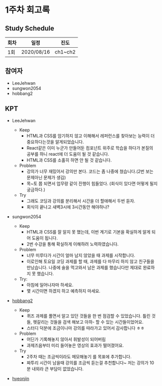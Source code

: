 # 1주차 회고록


## Study Schedule

회차 | 일정 | 진도
------|------|-----
1회|2020/08/16|ch1~ch2

## 참여자

* LeeJehwan
* sungwon2054
* hobbang2

## KPT

* LeeJehwan
  * Keep
    - HTML과 CSS를 암기하지 않고 이해해서 레퍼런스를 찾아보는 능력이 더 중요하다는것을 알게되었습니다. 
    - React같은 이미 누군가 만들어둔 컴포넌트 위주로 학습을 하다가 본질의 공부를 하니 react에 더 도움이 될 것 같습니다. 
    - HTML과 CSS를 소홀히 하면 안 될 것 같습니다. 
  * Problem
    - 강의가 너무 재밌어서 강의만 본다. 코드는 좀 나중에 쳤습니다.(2번 보는 문제아닌 문제가 생김)
    - 목~토 쯤 되면서 업무랑 같이 진행이 힘들었다. (회식이 있다면 어떻게 될지 궁금하다.)
  * Try
    - 그래도 코딩과 강의를 분리해서 시간을 더 할애해서 두번 듣자.
    - 회식이 끝나고 새벽3시에 3시간동안 해야하나? 
  
* sungwon2054
  * Keep
    - HTML과 CSS를 잘 알지 못 했는데, 이번 계기로 기본을 확실하게 알게 되어 도움이 됩니다.
    - 2번 수강을 통해 확실하게 이해하려 노력하였습니다.
  * Problem
    - 너무 미루다가 시간이 얼마 남지 않았을 때 과제를 시작합니다.
    - 이로인해 토요일 코딩 과제를 할 때, 과제를 다 마무리 하지 않고 친구들을 만났습니다. 나중에 술을 먹고와서 남은 과제를 했습니다만 제대로 완료하지 못 했습니다.
  * Try:
    - 아침에 일어나자마 하세요.
    - 몇 시간이면 하겠지 하고 예측하지 마세요.
  
* [hobbang2](../heoyujin/1stWeek_2.0_2.4)
  * Keep
    - 퀴즈 과제를 풀면서 알고 있던 것들을 한 번 점검할 수 있었습니다. 틀린 것들, 헷갈리는 것들을 검색 해보고 아하- 할 수 있는 시간들이었어요.
    - 스터디 덕분에 조금이나마 강의를 따라가고 있어서 감사합니다 ㅎㅎ
  * Problem
    - 어딘가 기록해놓지 않아서 휘발성이 되어버림
    - 과제즈음부터 미리 들어놓은 영상의 효과가 떨어졌어요. 
  * Try
    - 2주차 때는 조금씩이라도 메모해놓기 를 목표에 추가합니다.
    - 짜투리 시간이 남을때 강의를 조금씩 듣는걸 추천합니다~ 저는 강의가 10분 내외라 큰 부담이 없었습니다.
    
* [hyeonjin](../hamjins/kokoa/chapter2)
